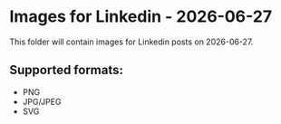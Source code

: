 # Images for Linkedin - 2026-06-27

This folder will contain images for Linkedin posts on 2026-06-27.

## Supported formats:
- PNG
- JPG/JPEG
- SVG
